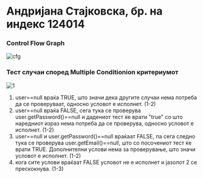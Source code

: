 # Андријана Стајковска, бр. на индекс 124014


### Control Flow Graph
![cfg](https://github.com/AndrijanaStajkovska/SI_2023_lab2_124014/assets/18198851/e5faab41-4150-49e2-83d1-25919540e25c)


### Тест случаи според Multiple Conditionion критериумот
![1](https://github.com/AndrijanaStajkovska/SI_2023_lab2_124014/assets/18198851/39a2cd0f-d7ff-435a-b1a2-3f27518b0ef8)

1. user==null враќа TRUE, што значи дека другите случаи нема потреба да се проверуваат, односно условот е исполнет. (1-2)
2. user==null враќа FALSE, сега тука се проверува user.getPassword()==null и дадениот тест ќе врати "true" со што наредниот израз нема потреба да се проверува, односно условот е исполнет. (1-2)
3. user==null и user.getPassword()==null враќаат FALSE, па сега следно тука се проверува user.getEmail()==null, што со посочениот тест ќе врати TRUE. Дополнителни услови нема за проверување, што значи условот е исполнет. (1-2)
4. кога сите услови враќаат FALSE условот не е исполнет и јазолот 2 се прескокнува. (1-3)
